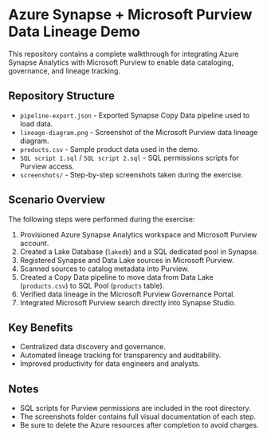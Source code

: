 # Azure Synapse + Microsoft Purview Data Lineage Demo

This repository contains a complete walkthrough for integrating Azure Synapse Analytics with Microsoft Purview to enable data cataloging, governance, and lineage tracking.

## Repository Structure

- `pipeline-export.json` - Exported Synapse Copy Data pipeline used to load data.
- `lineage-diagram.png` - Screenshot of the Microsoft Purview data lineage diagram.
- `products.csv` - Sample product data used in the demo.
- `SQL script 1.sql` / `SQL script 2.sql` - SQL permissions scripts for Purview access.
- `screenshots/` - Step-by-step screenshots taken during the exercise.

## Scenario Overview

The following steps were performed during the exercise:

1. Provisioned Azure Synapse Analytics workspace and Microsoft Purview account.
2. Created a Lake Database (`lakedb`) and a SQL dedicated pool in Synapse.
3. Registered Synapse and Data Lake sources in Microsoft Purview.
4. Scanned sources to catalog metadata into Purview.
5. Created a Copy Data pipeline to move data from Data Lake (`products.csv`) to SQL Pool (`products` table).
6. Verified data lineage in the Microsoft Purview Governance Portal.
7. Integrated Microsoft Purview search directly into Synapse Studio.

## Key Benefits

- Centralized data discovery and governance.
- Automated lineage tracking for transparency and auditability.
- Improved productivity for data engineers and analysts.

## Notes

- SQL scripts for Purview permissions are included in the root directory.
- The screenshots folder contains full visual documentation of each step.
- Be sure to delete the Azure resources after completion to avoid charges.

